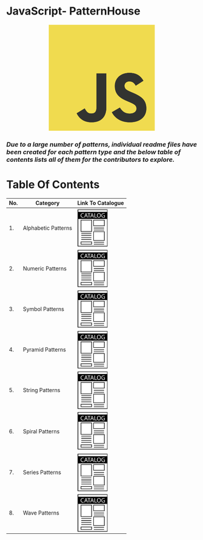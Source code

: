 # JavaScript- PatternHouse

<p align="center">
  <img src="https://github.com/PatternHouse/Join_PatternHouse/blob/main/assets/JavaScript-logo.png">
</p>

### *Due to a large number of patterns, individual readme files have been created for each pattern type and the below table of contents lists all of them for the contributors to explore.*

# Table Of Contents

|No.|Category|Link To Catalogue|
|---|--------|-----------------|
|1.|Alphabetic Patterns|<a href="https://github.com/PatternHouse/JavaScript-PatternHouse/blob/main/Alphabetic%20Patterns/README.md"><img align="center" alt="Patterns" width="80px" src="https://github.com/PatternHouse/Join_PatternHouse/blob/main/assets/Catalogue.png" /></a>|
|2.|Numeric Patterns|<a href="https://github.com/PatternHouse/JavaScript-PatternHouse/tree/main/Numeric%20Patterns"><img align="center" alt="Patterns" width="80px" src="https://github.com/PatternHouse/Join_PatternHouse/blob/main/assets/Catalogue.png" /></a>|
|3.|Symbol Patterns|<a href="Add Link To README"><img align="center" alt="Patterns" width="80px" src="https://github.com/PatternHouse/Join_PatternHouse/blob/main/assets/Catalogue.png" /></a>|
|4.|Pyramid Patterns|<a href="Add Link To README"><img align="center" alt="Patterns" width="80px" src="https://github.com/PatternHouse/Join_PatternHouse/blob/main/assets/Catalogue.png" /></a>|
|5.|String Patterns|<a href="Add Link To README"><img align="center" alt="Patterns" width="80px" src="https://github.com/PatternHouse/Join_PatternHouse/blob/main/assets/Catalogue.png" /></a>|
|6.|Spiral Patterns|<a href="Add Link To README"><img align="centre" alt="Patterns" width="80px" src="https://github.com/PatternHouse/Join_PatternHouse/blob/main/assets/Catalogue.png" /></a>|
|7.|Series Patterns|<a href="Add Link To README"><img align="center" alt="Patterns" width="80px" src="https://github.com/PatternHouse/Join_PatternHouse/blob/main/assets/Catalogue.png" /></a>|
|8.|Wave Patterns|<a href="Add Link To README"><img align="center" alt="Patterns" width="80px" src="https://github.com/PatternHouse/Join_PatternHouse/blob/main/assets/Catalogue.png" /></a>|
